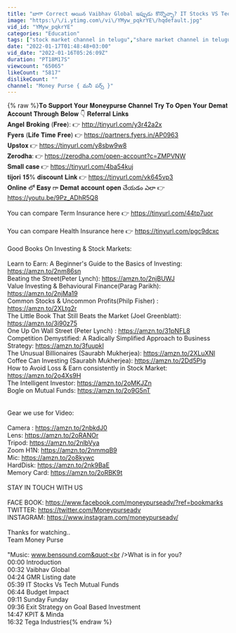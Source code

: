```yaml
---
title: "బాగా Correct అయిన Vaibhav Global ఇప్పుడు కొన్నొచ్చా? IT Stocks VS Tech Funds ఏది Better? GMR TEGA"
image: "https:\/\/i.ytimg.com\/vi\/YMyw_pqkrYE\/hqdefault.jpg"
vid_id: "YMyw_pqkrYE"
categories: "Education"
tags: ["stock market channel in telugu","share market channel in telugu","best stock market channel in telugu"]
date: "2022-01-17T01:48:48+03:00"
vid_date: "2022-01-16T05:26:09Z"
duration: "PT18M17S"
viewcount: "65065"
likeCount: "5817"
dislikeCount: ""
channel: "Money Purse { మనీ పర్స్ }"
---
```

{% raw %}𝐓𝐨 𝐒𝐮𝐩𝐩𝐨𝐫𝐭 𝐘𝐨𝐮𝐫 𝐌𝐨𝐧𝐞𝐲𝐩𝐮𝐫𝐬𝐞 𝐂𝐡𝐚𝐧𝐧𝐞𝐥 𝐓𝐫𝐲 𝐓𝐨 𝐎𝐩𝐞𝐧 𝐘𝐨𝐮𝐫 𝐃𝐞𝐦𝐚𝐭 𝐀𝐜𝐜𝐨𝐮𝐧𝐭 𝐓𝐡𝐫𝐨𝐮𝐠𝐡 𝐁𝐞𝐥𝐨𝐰 👇 𝐑𝐞𝐟𝐞𝐫𝐫𝐚𝐥 𝐋𝐢𝐧𝐤𝐬 <br />𝐀𝐧𝐠𝐞𝐥 𝐁𝐫𝐨𝐤𝐢𝐧𝐠 (𝐅𝐫𝐞𝐞): 👉 <a rel="nofollow" target="blank" href="http://tinyurl.com/y3r42a2x">http://tinyurl.com/y3r42a2x</a> <br />𝐅𝐲𝐞𝐫𝐬 (𝐋𝐢𝐟𝐞 𝐓𝐢𝐦𝐞 𝐅𝐫𝐞𝐞) 👉 <a rel="nofollow" target="blank" href="https://partners.fyers.in/AP0963">https://partners.fyers.in/AP0963</a><br />𝐔𝐩𝐬𝐭𝐨𝐱 👉 <a rel="nofollow" target="blank" href="https://tinyurl.com/y8sbw9w8">https://tinyurl.com/y8sbw9w8</a><br />𝐙𝐞𝐫𝐨𝐝𝐡𝐚: 👉 <a rel="nofollow" target="blank" href="https://zerodha.com/open-account?c=ZMPVNW">https://zerodha.com/open-account?c=ZMPVNW</a> <br />𝐒𝐦𝐚𝐥𝐥 𝐜𝐚𝐬𝐞 👉 <a rel="nofollow" target="blank" href="https://tinyurl.com/4ba54kuj">https://tinyurl.com/4ba54kuj</a><br />𝐭𝐢𝐣𝐨𝐫𝐢 𝟏𝟓% 𝐝𝐢𝐬𝐜𝐨𝐮𝐧𝐭 𝐋𝐢𝐧𝐤 👉 <a rel="nofollow" target="blank" href="https://tinyurl.com/vk645vp3">https://tinyurl.com/vk645vp3</a>                      <br />𝐎𝐧𝐥𝐢𝐧𝐞 లో 𝐄𝐚𝐬𝐲 గా 𝐃𝐞𝐦𝐚𝐭 𝐚𝐜𝐜𝐨𝐮𝐧𝐭 𝐨𝐩𝐞𝐧 చేయడం ఎలా 👉 <a rel="nofollow" target="blank" href="https://youtu.be/9Pz_ADhR5Q8">https://youtu.be/9Pz_ADhR5Q8</a><br /><br />You can compare Term Insurance here  👉 <a rel="nofollow" target="blank" href="https://tinyurl.com/44tp7uor">https://tinyurl.com/44tp7uor</a>                     <br /><br />You can compare Health Insurance here  👉 <a rel="nofollow" target="blank" href="https://tinyurl.com/pgc9dcxc">https://tinyurl.com/pgc9dcxc</a> <br /><br />Good Books On Investing &amp; Stock Markets:<br /><br />Learn to Earn: A Beginner's Guide to the Basics of Investing: <a rel="nofollow" target="blank" href="https://amzn.to/2nm86sn">https://amzn.to/2nm86sn</a><br />Beating the Street(Peter Lynch): <a rel="nofollow" target="blank" href="https://amzn.to/2njBUWJ">https://amzn.to/2njBUWJ</a> <br />Value Investing &amp; Behavioural Finance(Parag Parikh): <a rel="nofollow" target="blank" href="https://amzn.to/2njMa19">https://amzn.to/2njMa19</a><br />Common Stocks &amp; Uncommon Profits(Philp Fisher) : <a rel="nofollow" target="blank" href="https://amzn.to/2XLtg2r">https://amzn.to/2XLtg2r</a><br />The Little Book That Still Beats the Market (Joel Greenblatt): <a rel="nofollow" target="blank" href="https://amzn.to/3i90z75">https://amzn.to/3i90z75</a><br />One Up On Wall Street (Peter Lynch) : <a rel="nofollow" target="blank" href="https://amzn.to/31pNFL8">https://amzn.to/31pNFL8</a><br />Competition Demystified: A Radically Simplified Approach to Business Strategy: <a rel="nofollow" target="blank" href="https://amzn.to/3fuupkI">https://amzn.to/3fuupkI</a><br />The Unusual Billionaires (Saurabh Mukherjea): <a rel="nofollow" target="blank" href="https://amzn.to/2XLuXNl">https://amzn.to/2XLuXNl</a><br />Coffee Can Investing (Saurabh Mukherjea): <a rel="nofollow" target="blank" href="https://amzn.to/2Dd5PIg">https://amzn.to/2Dd5PIg</a><br />How to Avoid Loss &amp; Earn consistently in Stock Market: <a rel="nofollow" target="blank" href="https://amzn.to/2o4Xs9H">https://amzn.to/2o4Xs9H</a><br />The Intelligent Investor: <a rel="nofollow" target="blank" href="https://amzn.to/2oMKJZn">https://amzn.to/2oMKJZn</a><br />Bogle on Mutual Funds: <a rel="nofollow" target="blank" href="https://amzn.to/2o9G5nT">https://amzn.to/2o9G5nT</a><br /><br /><br />Gear we use for Video:<br /><br />Camera : <a rel="nofollow" target="blank" href="https://amzn.to/2nbkdJ0">https://amzn.to/2nbkdJ0</a><br />Lens: <a rel="nofollow" target="blank" href="https://amzn.to/2oRANOr">https://amzn.to/2oRANOr</a><br />Tripod: <a rel="nofollow" target="blank" href="https://amzn.to/2nlbVya">https://amzn.to/2nlbVya</a><br />Zoom H1N: <a rel="nofollow" target="blank" href="https://amzn.to/2nmmqB9">https://amzn.to/2nmmqB9</a><br />Mic: <a rel="nofollow" target="blank" href="https://amzn.to/2o8kywc">https://amzn.to/2o8kywc</a><br />HardDisk: <a rel="nofollow" target="blank" href="https://amzn.to/2nk9BaE">https://amzn.to/2nk9BaE</a><br />Memory Card: <a rel="nofollow" target="blank" href="https://amzn.to/2oRBK9t">https://amzn.to/2oRBK9t</a><br /><br />STAY IN TOUCH WITH US<br /><br />FACE BOOK: <a rel="nofollow" target="blank" href="https://www.facebook.com/moneypurseadv/?ref=bookmarks">https://www.facebook.com/moneypurseadv/?ref=bookmarks</a><br />TWITTER: <a rel="nofollow" target="blank" href="https://twitter.com/Moneypurseadv">https://twitter.com/Moneypurseadv</a><br />INSTAGRAM: <a rel="nofollow" target="blank" href="https://www.instagram.com/moneypurseadv/">https://www.instagram.com/moneypurseadv/</a><br /><br />Thanks for watching..<br />Team Money Purse<br /><br />&quot;Music: www.bensound.com&quot;<br />What is in for you?<br />00:00 Introduction<br />00:32 Vaibhav Global<br />04:24 GMR Listing date<br />05:39 IT Stocks Vs Tech Mutual Funds<br />06:44 Budget Impact<br />09:11 Sunday Funday<br />09:36 Exit Strategy on Goal Based Investment<br />14:47 KPIT &amp; Minda<br />16:32 Tega Industries{% endraw %}
